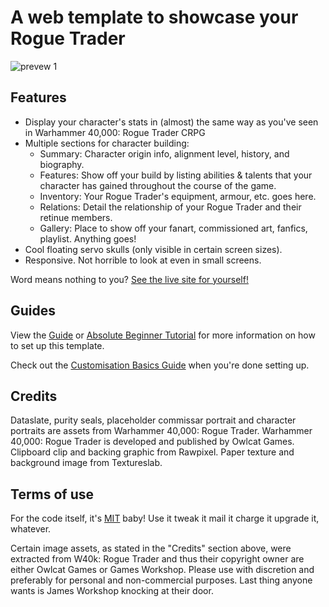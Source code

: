 # A web template to showcase your Rogue Trader

![prevew 1](https://github.com/user-attachments/assets/1629ece6-2f36-4f66-a746-096779f9067d)


## Features

- Display your character's stats in (almost) the same way as you've seen in Warhammer 40,000: Rogue Trader CRPG
- Multiple sections for character building:
  - Summary: Character origin info, alignment level, history, and biography.
  -  Features: Show off your build by listing abilities & talents that your character has gained throughout the course of the game.
  -  Inventory: Your Rogue Trader's equipment, armour, etc. goes here. 
  -  Relations: Detail the relationship of your Rogue Trader and their retinue members.
  -  Gallery: Place to show off your fanart, commissioned art, fanfics, playlist. Anything goes! 
- Cool floating servo skulls (only visible in certain screen sizes).
- Responsive. Not horrible to look at even in small screens.

Word means nothing to you? [See the live site for yourself!](https://bloodpraxis.github.io/rogue-trader-character-sheet/)

## Guides

View the [Guide](https://github.com/bloodpraxis/rogue-trader-character-sheet/wiki/Tutorial) or [Absolute Beginner Tutorial](https://github.com/bloodpraxis/rogue-trader-character-sheet/wiki/Absolute-Beginner-Tutorial) for more information on how to set up this template.

Check out the [Customisation Basics Guide](https://github.com/bloodpraxis/rogue-trader-character-sheet/wiki/Customisation-Basics) when you're done setting up.

## Credits
Dataslate, purity seals, placeholder commissar portrait and character portraits are assets from Warhammer 40,000: Rogue Trader. 
Warhammer 40,000: Rogue Trader is developed and published by Owlcat Games. 
Clipboard clip and backing graphic from Rawpixel. Paper texture and background image from Textureslab. 

## Terms of use
For the code itself, it's [MIT](https://opensource.org/license/mit) baby! Use it tweak it mail it charge it upgrade it, whatever.

Certain image assets, as stated in the "Credits" section above, were extracted from W40k: Rogue Trader and thus their copyright owner are either Owlcat Games or Games Workshop. Please use with discretion and preferably for personal and non-commercial purposes. Last thing anyone wants is James Workshop knocking at their door.
